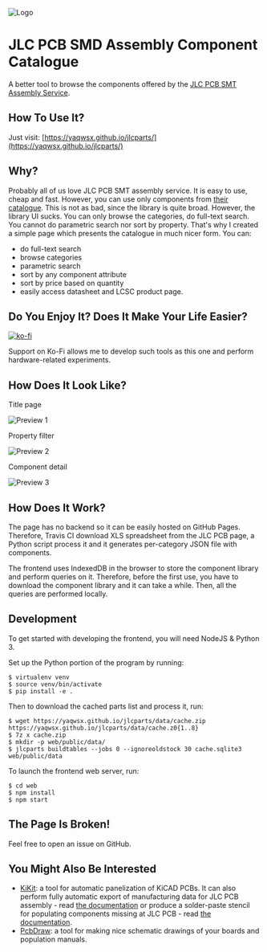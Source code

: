 ![Logo](web/public/favicon.svg)

# JLC PCB SMD Assembly Component Catalogue

A better tool to browse the components offered by the [JLC PCB SMT Assembly
Service](https://jlcpcb.com/smt-assembly).

## How To Use It?

Just visit: [https://yaqwsx.github.io/jlcparts/](https://yaqwsx.github.io/jlcparts/)

## Why?

Probably all of us love JLC PCB SMT assembly service. It is easy to use, cheap
and fast. However, you can use only components from [their
catalogue](https://jlcpcb.com/parts). This is not as bad, since the library is
quite broad. However, the library UI sucks. You can only browse the categories,
do full-text search. You cannot do parametric search nor sort by property.
That's why I created a simple page which presents the catalogue in much nicer
form. You can:
- do full-text search
- browse categories
- parametric search
- sort by any component attribute
- sort by price based on quantity
- easily access datasheet and LCSC product page.

## Do You Enjoy It? Does It Make Your Life Easier?

[![ko-fi](https://www.ko-fi.com/img/githubbutton_sm.svg)](https://ko-fi.com/E1E2181LU)

Support on Ko-Fi allows me to develop such tools as this one and perform
hardware-related experiments.

## How Does It Look Like?

Title page

![Preview 1](https://user-images.githubusercontent.com/1590880/93708766-32ab0d80-fb39-11ea-8365-da2ca1b13d8b.jpg)

Property filter

![Preview 2](https://user-images.githubusercontent.com/1590880/93708599-e01d2180-fb37-11ea-96b6-5d5eb4e0f285.jpg)

Component detail

![Preview 3](https://user-images.githubusercontent.com/1590880/93708601-e0b5b800-fb37-11ea-84ed-6ba73f07911d.jpg)


## How Does It Work?

The page has no backend so it can be easily hosted on GitHub Pages. Therefore,
Travis CI download XLS spreadsheet from the JLC PCB page, a Python script
process it and it generates per-category JSON file with components.

The frontend uses IndexedDB in the browser to store the component library and
perform queries on it. Therefore, before the first use, you have to download the
component library and it can take a while. Then, all the queries are performed
locally.

## Development

To get started with developing the frontend, you will need NodeJS & Python 3.

Set up the Python portion of the program by running:

```
$ virtualenv venv
$ source venv/bin/activate
$ pip install -e .
```

Then to download the cached parts list and process it, run:

```
$ wget https://yaqwsx.github.io/jlcparts/data/cache.zip https://yaqwsx.github.io/jlcparts/data/cache.z0{1..8}
$ 7z x cache.zip
$ mkdir -p web/public/data/
$ jlcparts buildtables --jobs 0 --ignoreoldstock 30 cache.sqlite3 web/public/data
```

To launch the frontend web server, run:

```
$ cd web
$ npm install
$ npm start
```

## The Page Is Broken!

Feel free to open an issue on GitHub.

## You Might Also Be Interested

- [KiKit](https://github.com/yaqwsx/KiKit): a tool for automatic panelization of
  KiCAD PCBs. It can also perform fully automatic export of manufacturing data
  for JLC PCB assembly - read [the
  documentation](https://github.com/yaqwsx/KiKit/blob/master/doc/fabrication/jlcpcb.md)
  or produce a solder-paste stencil for populating components missing at JLC PCB - read [the
  documentation](https://github.com/yaqwsx/KiKit/blob/master/doc/stencil.md).
- [PcbDraw](https://github.com/yaqwsx/PcbDraw): a tool for making nice schematic
  drawings of your boards and population manuals.
